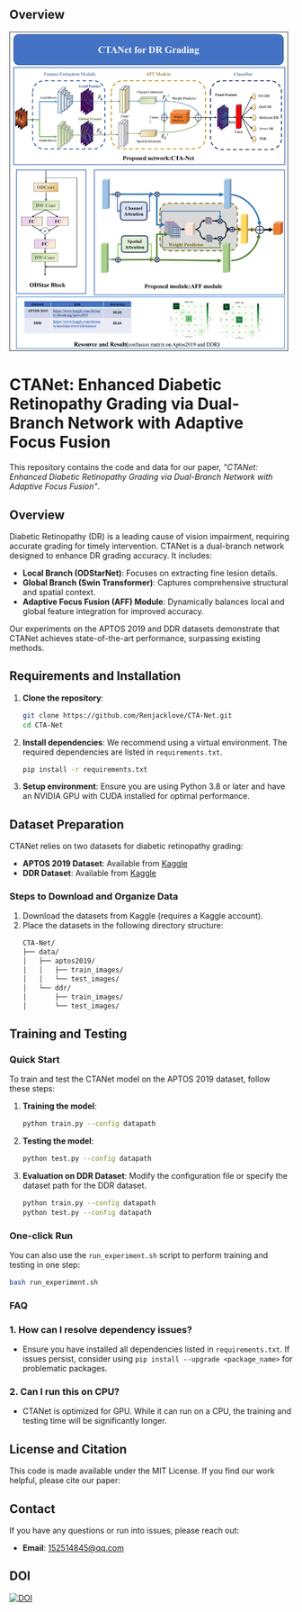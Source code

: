 ## Overview
![Model Architecture](PNG/model.png)

# CTANet: Enhanced Diabetic Retinopathy Grading via Dual-Branch Network with Adaptive Focus Fusion

This repository contains the code and data for our paper, *"CTANet: Enhanced Diabetic Retinopathy Grading via Dual-Branch Network with Adaptive Focus Fusion"*.

## Overview

Diabetic Retinopathy (DR) is a leading cause of vision impairment, requiring accurate grading for timely intervention. CTANet is a dual-branch network designed to enhance DR grading accuracy. It includes:
- **Local Branch (ODStarNet)**: Focuses on extracting fine lesion details.
- **Global Branch (Swin Transformer)**: Captures comprehensive structural and spatial context.
- **Adaptive Focus Fusion (AFF) Module**: Dynamically balances local and global feature integration for improved accuracy.

Our experiments on the APTOS 2019 and DDR datasets demonstrate that CTANet achieves state-of-the-art performance, surpassing existing methods.

## Requirements and Installation

1. **Clone the repository**:
    ```bash
    git clone https://github.com/Renjacklove/CTA-Net.git
    cd CTA-Net
    ```

2. **Install dependencies**:
    We recommend using a virtual environment. The required dependencies are listed in `requirements.txt`.
    ```bash
    pip install -r requirements.txt
    ```

3. **Setup environment**:
    Ensure you are using Python 3.8 or later and have an NVIDIA GPU with CUDA installed for optimal performance.

## Dataset Preparation

CTANet relies on two datasets for diabetic retinopathy grading:
- **APTOS 2019 Dataset**: Available from [Kaggle](https://www.kaggle.com/datasets/mariaherrerot/aptos2019)
- **DDR Dataset**: Available from [Kaggle](https://www.kaggle.com/datasets/mariaherrerot/ddrdataset)

### Steps to Download and Organize Data
1. Download the datasets from Kaggle (requires a Kaggle account).
2. Place the datasets in the following directory structure:
    ```
    CTA-Net/
    ├── data/
    │   ├── aptos2019/
    │   │   ├── train_images/
    │   │   └── test_images/
    │   └── ddr/
    │       ├── train_images/
    │       └── test_images/
    ```


## Training and Testing

### Quick Start
To train and test the CTANet model on the APTOS 2019 dataset, follow these steps:

1. **Training the model**:
    ```bash
    python train.py --config datapath
    ```

2. **Testing the model**:
    ```bash
    python test.py --config datapath
    ```

3. **Evaluation on DDR Dataset**:
    Modify the configuration file or specify the dataset path for the DDR dataset.
    ```bash
    python train.py --config datapath
    python test.py --config datapath
    ```

### One-click Run
You can also use the `run_experiment.sh` script to perform training and testing in one step:
```bash
bash run_experiment.sh
```


### FAQ

### 1. How can I resolve dependency issues?
   - Ensure you have installed all dependencies listed in `requirements.txt`. If issues persist, consider using `pip install --upgrade <package_name>` for problematic packages.

### 2. Can I run this on CPU?
   - CTANet is optimized for GPU. While it can run on a CPU, the training and testing time will be significantly longer.



## License and Citation

This code is made available under the MIT License. If you find our work helpful, please cite our paper:



## Contact

If you have any questions or run into issues, please reach out:
- **Email**: 152514845@qq.com


## DOI

[![DOI](https://zenodo.org/badge/DOI/10.5281/zenodo.14046093.svg)](https://doi.org/10.5281/zenodo.14046093)
